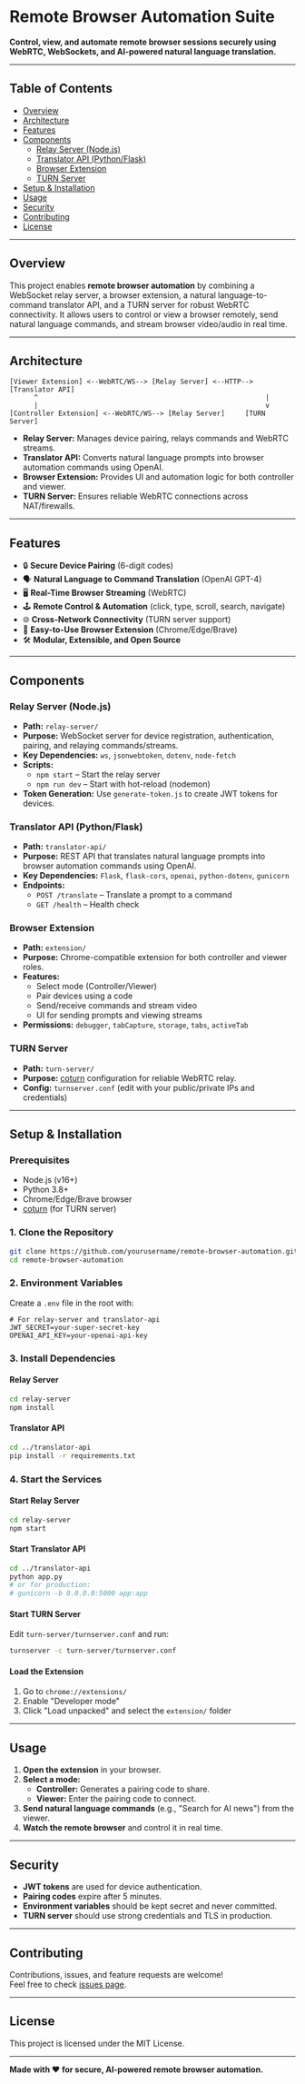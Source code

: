 # Remote Browser Automation Suite

**Control, view, and automate remote browser sessions securely using WebRTC, WebSockets, and AI-powered natural language translation.**

---

## Table of Contents

- [Overview](#overview)
- [Architecture](#architecture)
- [Features](#features)
- [Components](#components)
  - [Relay Server (Node.js)](#relay-server-nodejs)
  - [Translator API (Python/Flask)](#translator-api-pythonflask)
  - [Browser Extension](#browser-extension)
  - [TURN Server](#turn-server)
- [Setup & Installation](#setup--installation)
- [Usage](#usage)
- [Security](#security)
- [Contributing](#contributing)
- [License](#license)

---

## Overview

This project enables **remote browser automation** by combining a WebSocket relay server, a browser extension, a natural language-to-command translator API, and a TURN server for robust WebRTC connectivity. It allows users to control or view a browser remotely, send natural language commands, and stream browser video/audio in real time.

---

## Architecture

```
[Viewer Extension] <--WebRTC/WS--> [Relay Server] <--HTTP--> [Translator API]
      ^                                                        |
      |                                                        v
[Controller Extension] <--WebRTC/WS--> [Relay Server]     [TURN Server]
```

- **Relay Server:** Manages device pairing, relays commands and WebRTC streams.
- **Translator API:** Converts natural language prompts into browser automation commands using OpenAI.
- **Browser Extension:** Provides UI and automation logic for both controller and viewer.
- **TURN Server:** Ensures reliable WebRTC connections across NAT/firewalls.

---

## Features

- 🔒 **Secure Device Pairing** (6-digit codes)
- 🗣️ **Natural Language to Command Translation** (OpenAI GPT-4)
- 🖥️ **Real-Time Browser Streaming** (WebRTC)
- 🕹️ **Remote Control & Automation** (click, type, scroll, search, navigate)
- 🌐 **Cross-Network Connectivity** (TURN server support)
- 🧩 **Easy-to-Use Browser Extension** (Chrome/Edge/Brave)
- 🛠️ **Modular, Extensible, and Open Source**

---

## Components

### Relay Server (Node.js)

- **Path:** `relay-server/`
- **Purpose:** WebSocket server for device registration, authentication, pairing, and relaying commands/streams.
- **Key Dependencies:** `ws`, `jsonwebtoken`, `dotenv`, `node-fetch`
- **Scripts:**
  - `npm start` – Start the relay server
  - `npm run dev` – Start with hot-reload (nodemon)
- **Token Generation:** Use `generate-token.js` to create JWT tokens for devices.

### Translator API (Python/Flask)

- **Path:** `translator-api/`
- **Purpose:** REST API that translates natural language prompts into browser automation commands using OpenAI.
- **Key Dependencies:** `Flask`, `flask-cors`, `openai`, `python-dotenv`, `gunicorn`
- **Endpoints:**
  - `POST /translate` – Translate a prompt to a command
  - `GET /health` – Health check

### Browser Extension

- **Path:** `extension/`
- **Purpose:** Chrome-compatible extension for both controller and viewer roles.
- **Features:**
  - Select mode (Controller/Viewer)
  - Pair devices using a code
  - Send/receive commands and stream video
  - UI for sending prompts and viewing streams
- **Permissions:** `debugger`, `tabCapture`, `storage`, `tabs`, `activeTab`

### TURN Server

- **Path:** `turn-server/`
- **Purpose:** [coturn](https://github.com/coturn/coturn) configuration for reliable WebRTC relay.
- **Config:** `turnserver.conf` (edit with your public/private IPs and credentials)

---

## Setup & Installation

### Prerequisites

- Node.js (v16+)
- Python 3.8+
- Chrome/Edge/Brave browser
- [coturn](https://github.com/coturn/coturn) (for TURN server)

### 1. Clone the Repository

```bash
git clone https://github.com/yourusername/remote-browser-automation.git
cd remote-browser-automation
```

### 2. Environment Variables

Create a `.env` file in the root with:

```
# For relay-server and translator-api
JWT_SECRET=your-super-secret-key
OPENAI_API_KEY=your-openai-api-key
```

### 3. Install Dependencies

#### Relay Server

```bash
cd relay-server
npm install
```

#### Translator API

```bash
cd ../translator-api
pip install -r requirements.txt
```

### 4. Start the Services

#### Start Relay Server

```bash
cd relay-server
npm start
```

#### Start Translator API

```bash
cd ../translator-api
python app.py
# or for production:
# gunicorn -b 0.0.0.0:5000 app:app
```

#### Start TURN Server

Edit `turn-server/turnserver.conf` and run:

```bash
turnserver -c turn-server/turnserver.conf
```

#### Load the Extension

1. Go to `chrome://extensions/`
2. Enable "Developer mode"
3. Click "Load unpacked" and select the `extension/` folder

---

## Usage

1. **Open the extension** in your browser.
2. **Select a mode:**
   - **Controller:** Generates a pairing code to share.
   - **Viewer:** Enter the pairing code to connect.
3. **Send natural language commands** (e.g., "Search for AI news") from the viewer.
4. **Watch the remote browser** and control it in real time.

---

## Security

- **JWT tokens** are used for device authentication.
- **Pairing codes** expire after 5 minutes.
- **Environment variables** should be kept secret and never committed.
- **TURN server** should use strong credentials and TLS in production.

---

## Contributing

Contributions, issues, and feature requests are welcome!  
Feel free to check [issues page](https://github.com/yourusername/remote-browser-automation/issues).

---

## License

This project is licensed under the MIT License.

---

**Made with ❤️ for secure, AI-powered remote browser automation.**
